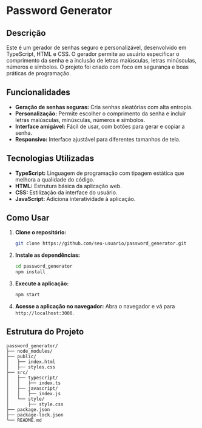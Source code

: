 # Password Generator

## Descrição

Este é um gerador de senhas seguro e personalizável, desenvolvido em TypeScript, HTML e CSS. O gerador permite ao usuário especificar o comprimento da senha e a inclusão de letras maiúsculas, letras minúsculas, números e símbolos. O projeto foi criado com foco em segurança e boas práticas de programação.

## Funcionalidades

- **Geração de senhas seguras:** Cria senhas aleatórias com alta entropia.
- **Personalização:** Permite escolher o comprimento da senha e incluir letras maiúsculas, minúsculas, números e símbolos.
- **Interface amigável:** Fácil de usar, com botões para gerar e copiar a senha.
- **Responsivo:** Interface ajustável para diferentes tamanhos de tela.

## Tecnologias Utilizadas

- **TypeScript:** Linguagem de programação com tipagem estática que melhora a qualidade do código.
- **HTML:** Estrutura básica da aplicação web.
- **CSS:** Estilização da interface do usuário.
- **JavaScript:** Adiciona interatividade à aplicação.

## Como Usar

1. **Clone o repositório:**
   ```sh
   git clone https://github.com/seu-usuario/password_generator.git
   ```
2. **Instale as dependências:**
   ```sh
   cd password_generator
   npm install
   ```
3. **Execute a aplicação:**
   ```sh
   npm start
   ```
4. **Acesse a aplicação no navegador:**
   Abra o navegador e vá para `http://localhost:3000`.

## Estrutura do Projeto

```plaintext
password_generator/
├── node_modules/
├── public/
│   ├── index.html
│   ├── styles.css
├── src/
│   ├── typescript/
│   │   ├── index.ts
│   ├── javascript/
│   │   ├── index.js
│   └── style/
│       ├── style.css
├── package.json
├── package-lock.json
└── README.md
```
